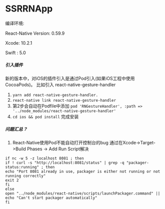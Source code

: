 # SSRRNApp
编译环境:

React-Native Version: 0.59.9

Xcode: 10.2.1

Swift : 5.0

##### 引入插件
新的版本中，对iOS的插件引入是通过Pod引入(如果iOS工程中使用CocoaPods)。
比如引入 react-native-gesture-handler

  1.  `yarn add react-native-gesture-handler. `
  2.  `react-native link react-native-gesture-handler`
  3.   第2步会自动在Podfile中添加
        `pod 'RNGestureHandler', :path => '../node_modules/react-native-gesture-handler'`
  4.   `cd ios && pod install` 完成安装



##### 问题汇总？

1. React-Native使用Pod不能自动打开控制台的bug
   通过在Xcode->Target->Build Phases -> Add Run Script解决

```shell
if nc -w 5 -z localhost 8081 ; then
if ! curl -s "http://localhost:8081/status" | grep -q "packager-status:running" ; then
echo "Port 8081 already in use, packager is either not running or not running correctly"
exit 2
fi
else
open "../node_modules/react-native/scripts/launchPackager.command" || echo "Can't start packager automatically"
fi
```
